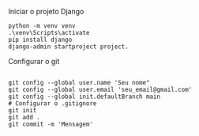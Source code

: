 Iniciar o projeto Django

```
python -m venv venv
.\venv\Scripts\activate
pip install django
django-admin startproject project.
```

Configurar o git

```

git config --global user.name 'Seu nome"
git config --global user.email 'seu_email@gmail.com'
git config --global init.defaultBranch main
# Configurar o .gitignore
git init
git add .
git commit -m 'Mensagem'
